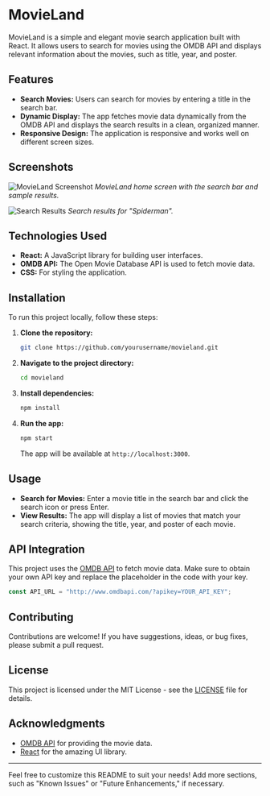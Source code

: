 # MovieLand

MovieLand is a simple and elegant movie search application built with React. It allows users to search for movies using the OMDB API and displays relevant information about the movies, such as title, year, and poster.

## Features

- **Search Movies:** Users can search for movies by entering a title in the search bar.
- **Dynamic Display:** The app fetches movie data dynamically from the OMDB API and displays the search results in a clean, organized manner.
- **Responsive Design:** The application is responsive and works well on different screen sizes.

## Screenshots

![MovieLand Screenshot](./screenshot-movieland-hom.png)
*MovieLand home screen with the search bar and sample results.*

![Search Results](./screenshot-movieland-searchresults.png)
*Search results for "Spiderman".*


## Technologies Used

- **React:** A JavaScript library for building user interfaces.
- **OMDB API:** The Open Movie Database API is used to fetch movie data.
- **CSS:** For styling the application.

## Installation

To run this project locally, follow these steps:

1. **Clone the repository:**
   ```bash
   git clone https://github.com/yourusername/movieland.git
   ```

2. **Navigate to the project directory:**
   ```bash
   cd movieland
   ```

3. **Install dependencies:**
   ```bash
   npm install
   ```

4. **Run the app:**
   ```bash
   npm start
   ```
   The app will be available at `http://localhost:3000`.

## Usage

- **Search for Movies:** Enter a movie title in the search bar and click the search icon or press Enter.
- **View Results:** The app will display a list of movies that match your search criteria, showing the title, year, and poster of each movie.

## API Integration

This project uses the [OMDB API](http://www.omdbapi.com/) to fetch movie data. Make sure to obtain your own API key and replace the placeholder in the code with your key.

```javascript
const API_URL = "http://www.omdbapi.com/?apikey=YOUR_API_KEY";
```

## Contributing

Contributions are welcome! If you have suggestions, ideas, or bug fixes, please submit a pull request.

## License

This project is licensed under the MIT License - see the [LICENSE](LICENSE) file for details.

## Acknowledgments

- [OMDB API](http://www.omdbapi.com/) for providing the movie data.
- [React](https://reactjs.org/) for the amazing UI library.

---

Feel free to customize this README to suit your needs! Add more sections, such as "Known Issues" or "Future Enhancements," if necessary.
